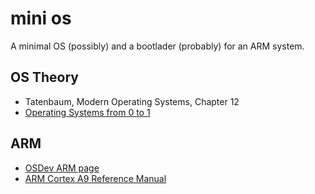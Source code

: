 # mini os

A minimal OS (possibly) and a bootlader (probably) for an ARM system.

## OS Theory

* Tatenbaum, Modern Operating Systems, Chapter 12
* [Operating Systems from 0 to 1](https://github.com/tuhdo/os01/blob/master/Operating_Systems_From_0_to_1.pdf)

## ARM

* [OSDev ARM page](https://wiki.osdev.org/ARM_Overview)
* [ARM Cortex A9 Reference Manual](http://infocenter.arm.com/help/topic/com.arm.doc.ddi0388f/DDI0388F_cortex_a9_r2p2_trm.pdf)
